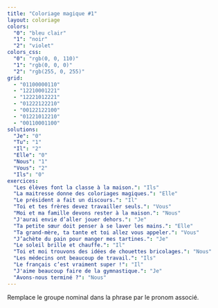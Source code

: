 ```yaml
---
title: "Coloriage magique #1"
layout: coloriage
colors:
  "0": "bleu clair"
  "1": "noir"
  "2": "violet"
colors_css:
  "0": "rgb(0, 0, 110)"
  "1": "rgb(0, 0, 0)"
  "2": "rgb(255, 0, 255)"
grid:
  - "01100000110"
  - "12210001221"
  - "12221012221"
  - "01222122210"
  - "00122122100"
  - "01221012210"
  - "00110001100"
solutions:
  "Je": "0"
  "Tu": "1"
  "Il": "2"
  "Elle": "0"
  "Nous": "1"
  "Vous": "2"
  "Ils": "0"
exercices:
  "Les élèves font la classe à la maison.": "Ils"
  "La maitresse donne des coloriages magiques.": "Elle"
  "Le président a fait un discours.": "Il"
  "Toi et tes frères devez travailler seuls.": "Vous"
  "Moi et ma famille devons rester à la maison.": "Nous"
  "J'aurai envie d’aller jouer dehors.": "Je"
  "Ta petite sœur doit penser à se laver les mains.": "Elle"
  "Ta grand-mère, ta tante et toi allez vous appeler.": "Vous"
  "J’achète du pain pour manger mes tartines.": "Je"
  "Le soleil brille et chauffe.": "Il"
  "Toi et moi trouvons des idées de chouettes bricolages.": "Nous"
  "Les médecins ont beaucoup de travail.": "Ils"
  "Le français c’est vraiment super !": "Il"
  "J'aime beaucoup faire de la gymnastique.": "Je"
  "Avons-nous terminé ?": "Nous"
---
```


Remplace le groupe nominal dans la phrase par le pronom associé.
